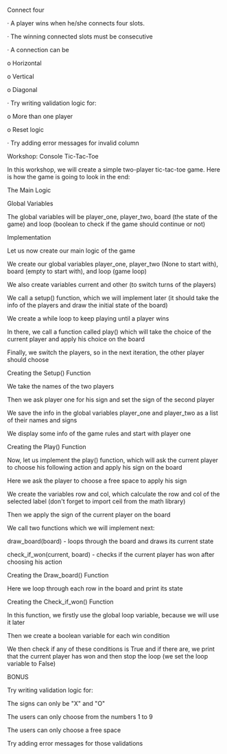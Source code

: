 Connect four

· A player wins when he/she connects four slots.

· The winning connected slots must be consecutive

· A connection can be

o Horizontal

o Vertical

o Diagonal

· Try writing validation logic for:

o More than one player

o Reset logic

· Try adding error messages for invalid column

Workshop: Console Tic-Tac-Toe

In this workshop, we will create a simple two-player tic-tac-toe game. Here is how the game is going to look in the end:



The Main Logic

Global Variables

The global variables will be player_one,  player_two, board (the state of the game) and loop (boolean to check if the game should continue or not)

Implementation

Let us now create our main logic of the game



We create our global variables player_one, player_two (None to start with), board (empty to start with), and loop (game loop)

We also create variables current and other (to switch turns of the players)

We call a setup() function, which we will implement later (it should take the info of the players and draw the initial state of the board)

We create a while loop to keep playing until a player wins

In there, we call a function called play() which will take the choice of the current player and apply his choice on the board

Finally, we switch the players, so in the next iteration, the other player should choose

Creating the Setup() Function



We take the names of the two players

Then we ask player one for his sign and set the sign of the second player

We save the info in the global variables player_one and player_two as a list of their names and signs

We display some info of the game rules and start with player one

Creating the Play() Function

Now, let us implement the play() function, which will ask the current player to choose his following action and apply his sign on the board



Here we ask the player to choose a free space to apply his sign

We create the variables row and col, which calculate the row and col of the selected label (don't forget to import ceil from the math library)

Then we apply the sign of the current player on the board

We call two functions which we will implement next:

draw_board(board) - loops through the board and draws its current state

check_if_won(current, board) - checks if the current player has won after choosing his action

Creating the Draw_board() Function



Here we loop through each row in the board and print its state

Creating the Check_if_won() Function



In this function, we firstly use the global loop variable, because we will use it later

Then we create a boolean variable for each win condition

We then check if any of these conditions is True and if there are, we print that the current player has won and then stop the loop (we set the loop variable to False)

BONUS

Try writing validation logic for:

The signs can only be "X" and "O"

The users can only choose from the numbers 1 to 9

The users can only choose a free space

Try adding error messages for those validations
